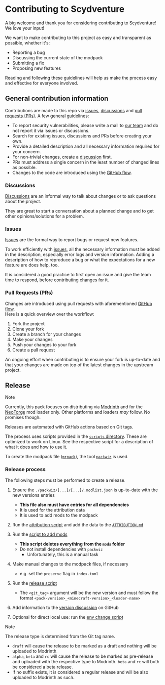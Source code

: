 # Contributing to Scydventure

A big welcome and thank you for considering contributing to Scydventure! We love your input!

We want to make contributing to this project as easy and transparent as possible, whether it's:

- Reporting a bug
- Discussing the current state of the modpack
- Submitting a fix
- Proposing new features

Reading and following these guidelines will help us make the process easy and effective for everyone
involved.

## General contribution information

Contributions are made to this repo via [issues][issues], [discussions][discussions] and
[pull requests (PRs)][pulls].
A few general guidelines:

- To report security vulnerabilities, please write a mail to
  [our team](mailto:scyfar@pm.me?subject=%5BINCIDENT%5D%20scydventure%20-%20)
  and do not report it via issues or discussions.
- Search for existing issues, discussions and PRs before creating your own.
- Provide a detailed description and all necessary information required for your concern.
- For non-trivial changes, create a [discussion][discussions] first.
- PRs must address a single concern in the least number of changed lines as possible.
- Changes to the code are introduced using the [GitHub flow][github-flow].

### Discussions

[Discussions][discussions] are an informal way to talk about changes or to ask questions about the
project.

They are great to start a conversation about a planned change and to get other opinions/solutions
for a problem.

### Issues

[Issues][issues] are the formal way to report bugs or request new features.

To work efficiently with [issues][issues], all the necessary information must be added in the
description, especially error logs and version information.
Adding a description of how to reproduce a bug or what the expectations for a new feature are does
help, too.

It is considered a good practice to first open an issue and give the team time to respond, before
contributing changes for it.

### Pull Requests (PRs)

Changes are introduced using pull requests with aforementioned [GitHub flow][github-flow]. \
Here is a quick overview over the workflow:

1. Fork the project
2. Clone your fork
3. Create a branch for your changes
4. Make your changes
5. Push your changes to your fork
6. Create a pull request

An ongoing effort when contributing is to ensure your fork is up-to-date and that your changes are
made on top of the latest changes in the upstream project.

## Release

> [!NOTE]
> Currently, this pack focuses on distributing via [Modrinth](https://modrinth.com/) and for the
> [NeoForge](https://neoforged.net/) mod loader only.
> Other platforms and loaders _may_ follow. No promises though.

Releases are automated with GitHub actions based on Git tags.

The process uses scripts provided in the [`scripts` directory](scripts/). These are optimized to
work on Linux. See the respective script for a description of what it does and how to use it.

To create the modpack file
([`mrpack`](https://support.modrinth.com/en/articles/8802351-modrinth-modpack-format-mrpack)),
the tool [`packwiz`][packwiz] is used.

### Release process

The following steps must be performed to create a release.

1. Ensure the `./packwiz/[...]/[...]/.modlist.json` is up-to-date with the new versions entries

   - **This file also must have entries for all dependencies**
   - It is used for the attribution data
   - It is used to add mods to the modpack

2. Run the [attribution script](scripts/attribution-data.py) and add the data to the
   [`ATTRIBUTION.md`](ATTRIBUTION.md)
3. Run the [script to add mods](scripts/add-mods.py)

   - **This script deletes everything from the `mods` folder**
   - Do not install dependencies with `packwiz`
     - Unfortunately, this is a manual task

4. Make manual changes to the modpack files, if necessary

   - e.g. set the `preserve` flag in `index.toml`

5. Run the [release script](scripts/release.py)

   - The `<git_tag>` argument will be the new version and must follow the format
     `<pack-version>_<minecraft-version>_<loader-name>`

6. Add information to the
   [version discussion](https://github.com/scyfar/scydventure/discussions/categories/versions)
   on GitHub
7. Optional for direct local use: run the [env change script](scripts/client-env-required.py)

> [!NOTE]
> The release type is determined from the Git tag name.
>
> - `draft` will cause the release to be marked as a draft and nothing will be uploaded to Modrinth.
> - `alpha`, `beta` and `rc` will cause the release to be marked as pre-release and uploaded with
>   the respective type to Modrinth. `beta` and `rc` will both be considered a beta release.
> - If no suffix exists, it is considered a regular release and will be also uploaded to Modrinth as
>   such.

<!-- link references -->

[discussions]: https://github.com/scyfar/scydventure/discussions
[github-flow]: https://docs.github.com/en/get-started/using-github/github-flow
[issues]: https://github.com/scyfar/scydventure/issues
[packwiz]: https://packwiz.infra.link/
[pulls]: https://github.com/scyfar/scydventure/pulls
